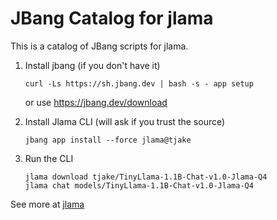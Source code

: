 # JBang Catalog for jlama 

This is a catalog of JBang scripts for jlama.

1. Install jbang (if you don't have it)

   `curl -Ls https://sh.jbang.dev | bash -s - app setup`

   or use https://jbang.dev/download

2. Install Jlama CLI (will ask if you trust the source)

    `jbang app install --force jlama@tjake`

3. Run the CLI

    ```
    jlama download tjake/TinyLlama-1.1B-Chat-v1.0-Jlama-Q4
    jlama chat models/TinyLlama-1.1B-Chat-v1.0-Jlama-Q4
    ```

See more at [jlama](https://github.com/tjake/Jlama?tab=readme-ov-file#%EF%B8%8F%EF%B8%8F-how-to-use-as-a-local-client)

